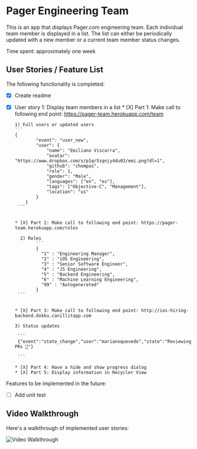 # Pager Engineering Team

This is an app that displays Pager.com engineering team. Each individual team member is displayed in a list. The list can either be periodically updated with a new member or a current team member status changes.

Time spent: approximately one week


## User Stories / Feature List

The following functionality is completed:

* [X] Create readme
* [X] User story 1: Display team members in a list
      * [X] Part 1: Make call to following end point: https://pager-team.herokuapp.com/team

      1) Full users or updated users
      ```
      {
              "event": "user_new",
              "user": {
                  "name": "Emiliano Viscarra",
                  "avatar": "https://www.dropbox.com/s/p1qr5zqnjy4du03/emi.png?dl=1",
                  "github": "chompas",
                  "role": 1,
                  "gender": "Male",
                  "languages": ["en", "es"],
                  "tags": ["Objective-C", "Management"],
                  "location": "us"
              }
          }
       ```


      * [X] Part 2: Make call to following end point: https://pager-team.herokuapp.com/roles

        2) Roles
              ```
              {
                "1" : "Engineering Manager",
                "2" : "iOS Engineering",
                "3" : "Senior Software Engineer",
                "4" : "JS Engineering",
                "5" : "Backend Engineering",
                "6" : "Machine Learning Engineering",
                "99" : "Autogenerated"
              }
       ```


      * [X] Part 3: Make call to following end point: http://ios-hiring-backend.dokku.canillitapp.com

      3) Status updates

       ```
       {"event":"state_change","user":"marianoquevedo","state":"Reviewing PRs 👀"}

       ```

      * [X] Part 4: Have a hide and show progress dialog
      * [X] Part 5: Display information in Recycler View

Features to be implemented in the future:

* [ ] Add unit test

## Video Walkthrough

Here's a walkthrough of implemented user stories:

<img src='https://imgur.com/a/WEELQGu' title='Video Walkthrough' width='' alt='Video Walkthrough' />
